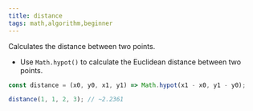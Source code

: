 ```yaml
---
title: distance
tags: math,algorithm,beginner
---
```


Calculates the distance between two points.

- Use `Math.hypot()` to calculate the Euclidean distance between two points.

```js
const distance = (x0, y0, x1, y1) => Math.hypot(x1 - x0, y1 - y0);
```

```js
distance(1, 1, 2, 3); // ~2.2361
```
